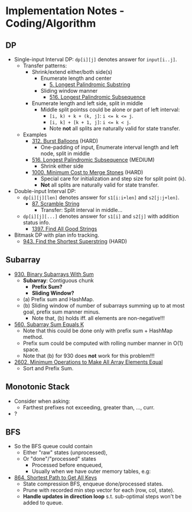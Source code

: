 # Implementation Notes - Coding/Algorithm



## DP

- Single-input Interval DP: `dp[i][j]` denotes answer for `input[i..j]`. 
  - Transfer patterns: 
    - Shrink/extend either/both side(s)
      - Enumerate length and center
        - [5. Longest Palindromic Substring](https://leetcode.com/problems/longest-palindromic-substring/)
      - Sliding window manner
        - [516. Longest Palindromic Subsequence](https://leetcode.com/problems/longest-palindromic-subsequence/)
    - Enumerate length and left side, split in middle
      - Middle split pointss could be alone or part of left interval: 
        - `[i, k) + k + (k, j]`: `i <= k <= j`. 
        - `[i, k] + [k + 1, j]`: `i <= k < j`. 
        - Note **not** all splits are naturally valid for state transfer. 
  - Examples
    - [312. Burst Balloons](https://leetcode.com/problems/burst-balloons/) (HARD)
      - One-padding of input, Enumerate interval length and left node, split in middle
    - [516. Longest Palindromic Subsequence](https://leetcode.com/problems/longest-palindromic-subsequence/) (MEDIUM)
      - Shrink either side
    - [1000. Minimum Cost to Merge Stones](https://leetcode.com/problems/minimum-cost-to-merge-stones/) (HARD)
      - Special care for initialization and step size for split point (`k`). 
      - **Not** all splits are naturally valid for state transfer. 
- Double-input Interval DP: 
  - `dp[i][j][len]` denotes answer for `s1[i:i+len]` and `s2[j:j+len]`. 
    - [87. Scramble String](https://leetcode.com/problems/scramble-string/)
      - Transfer: Split interval in middle...
  - `dp[i][j][...]` denotes answer for `s1[i]` and `s2[j]` with addition status info. 
    - [1397. Find All Good Strings](https://leetcode.com/problems/find-all-good-strings/)
- Bitmask DP with plan info tracking.
  - [943. Find the Shortest Superstring](https://leetcode.com/problems/find-the-shortest-superstring/) (HARD) 



## Subarray

- [930. Binary Subarrays With Sum](https://leetcode.com/problems/binary-subarrays-with-sum/)
  - **Subarray**: Contiguous chunk
    - **Prefix Sum?**
    - **Sliding Window?**
  - (a) Prefix sum and HashMap. 
  - (b) Sliding window of number of subarrays summing up to at most goal, prefix sum manner minus. 
    - Note that, (b) holds iff. all elements are non-negative!!!
- [560. Subarray Sum Equals K](https://leetcode.com/problems/subarray-sum-equals-k/)
  - Note that this could be done only with prefix sum + HashMap method. 
  - Prefix sum could be computed with rolling number manner in O(1) space. 
  - Note that (b) for 930 does **not** work for this problem!!!
- [2602. Minimum Operations to Make All Array Elements Equal](https://leetcode.com/problems/minimum-operations-to-make-all-array-elements-equal/)
  - Sort and Prefix Sum. 



## Monotonic Stack

- Consider when asking:
  - Farthest prefixes not exceeding, greater than, ..., curr. 
- ?


## BFS

- So the BFS queue could contain
  - Either "raw" states (unprocessed), 
  - Or "done"/"processed" states
    - Processed before enqueued, 
    - Usually when we have outer memory tables, e.g:
- [864. Shortest Path to Get All Keys](https://leetcode.com/problems/shortest-path-to-get-all-keys/)
  - State compression BFS, enqueue done/processed states.  
  - Prune with recorded min step vector for each (row, col, state). 
  - **Handle updates in direction loop** s.t. sub-optimal steps won't be added to queue. 







